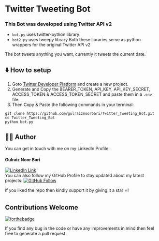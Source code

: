 # Twitter Tweeting Bot

### This Bot was developed using Twitter API v2

-   `bot.py` uses twitter-python library
-   `bot2.py` uses tweepy library
    Both these libraries serve as python wrappers for the original Twitter API v2

The bot tweets anything you want, currently it tweets the current date.

## ⬇️ How to setup

1. Goto [Twitter Developer Platform](https://developer.twitter.com/) and create a new project.
2. Generate and Copy the BEARER_TOKEN, API_KEY, API_KEY_SECRET, ACCESS_TOKEN & ACCESS_TOKEN_SECRET and paste them in a `.env` file.
3. Then Copy & Paste the following commands in your terminal:

```
git clone https://github.com/gulraiznoorbari/Twitter_Tweeting_Bot.git
cd Twitter_Tweeting_Bot
python bot.py
```

## 👨‍💻 Author

You can get in touch with me on my LinkedIn Profile:

#### Gulraiz Noor Bari

[![LinkedIn Link](https://img.shields.io/badge/Connect-gulraiznoorbari-blue.svg?logo=linkedin&longCache=true&style=social&label=Connect)](https://www.linkedin.com/in/gulraiznoorbari)
<br />
You can also follow my GitHub Profile to stay updated about my latest projects: [![GitHub Follow](https://img.shields.io/badge/Connect-gulraiznoorbari-blue.svg?logo=Github&longCache=true&style=social&label=Follow)](https://github.com/gulraiznoorbari)

If you liked the repo then kindly support it by giving it a star ⭐!

## Contributions Welcome

[![forthebadge](https://forthebadge.com/images/badges/built-with-love.svg)](#)

If you find any bug in the code or have any improvements in mind then feel free to generate a pull request.
